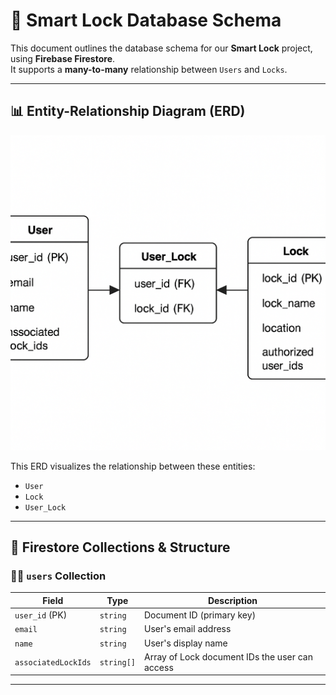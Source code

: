 # 🔐 Smart Lock Database Schema

This document outlines the database schema for our **Smart Lock** project, using **Firebase Firestore**.  
It supports a **many-to-many** relationship between `Users` and `Locks`.

---

## 📊 Entity-Relationship Diagram (ERD)

![ERD Diagram](lock_user_schema.png)

This ERD visualizes the relationship between these entities:

- `User`
- `Lock`
- `User_Lock` 

---

## 🧱 Firestore Collections & Structure

### 🧍‍♂️ `users` Collection

| Field               | Type        | Description                               |
|---------------------|-------------|-------------------------------------------|
| `user_id` (PK)       | `string`    | Document ID (primary key)                 |
| `email`              | `string`    | User's email address                      |
| `name`               | `string`    | User's display name                       |
| `associatedLockIds`  | `string[]`  | Array of Lock document IDs the user can access |

---

